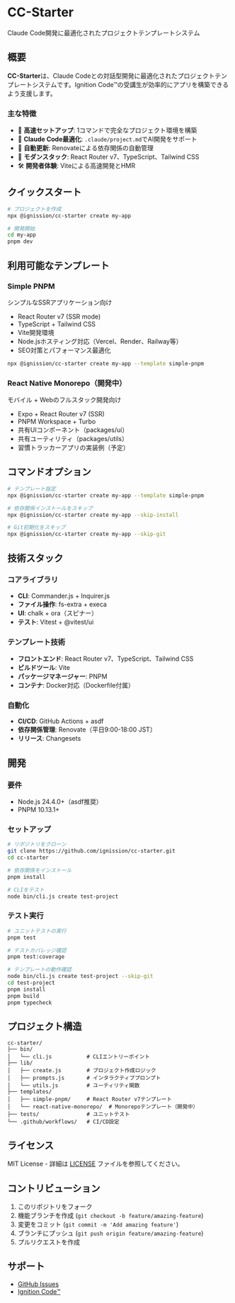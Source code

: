# CC-Starter

Claude Code開発に最適化されたプロジェクトテンプレートシステム

## 概要

**CC-Starter**は、Claude Codeとの対話型開発に最適化されたプロジェクトテンプレートシステムです。Ignition Code™の受講生が効率的にアプリを構築できるよう支援します。

### 主な特徴

- 🚀 **高速セットアップ**: 1コマンドで完全なプロジェクト環境を構築
- 🎯 **Claude Code最適化**: `.claude/project.md`でAI開発をサポート
- 🔄 **自動更新**: Renovateによる依存関係の自動管理
- 📱 **モダンスタック**: React Router v7、TypeScript、Tailwind CSS
- 🛠️ **開発者体験**: Viteによる高速開発とHMR

## クイックスタート

```bash
# プロジェクトを作成
npx @ignission/cc-starter create my-app

# 開発開始
cd my-app
pnpm dev
```

## 利用可能なテンプレート

### Simple PNPM
シンプルなSSRアプリケーション向け

- React Router v7 (SSR mode)
- TypeScript + Tailwind CSS
- Vite開発環境
- Node.jsホスティング対応（Vercel、Render、Railway等）
- SEO対策とパフォーマンス最適化

```bash
npx @ignission/cc-starter create my-app --template simple-pnpm
```

### React Native Monorepo（開発中）
モバイル + Webのフルスタック開発向け

- Expo + React Router v7 (SSR)
- PNPM Workspace + Turbo
- 共有UIコンポーネント（packages/ui）
- 共有ユーティリティ（packages/utils）
- 習慣トラッカーアプリの実装例（予定）

## コマンドオプション

```bash
# テンプレート指定
npx @ignission/cc-starter create my-app --template simple-pnpm

# 依存関係インストールをスキップ
npx @ignission/cc-starter create my-app --skip-install

# Git初期化をスキップ
npx @ignission/cc-starter create my-app --skip-git
```

## 技術スタック

### コアライブラリ
- **CLI**: Commander.js + Inquirer.js
- **ファイル操作**: fs-extra + execa
- **UI**: chalk + ora（スピナー）
- **テスト**: Vitest + @vitest/ui

### テンプレート技術
- **フロントエンド**: React Router v7、TypeScript、Tailwind CSS
- **ビルドツール**: Vite
- **パッケージマネージャー**: PNPM
- **コンテナ**: Docker対応（Dockerfile付属）

### 自動化
- **CI/CD**: GitHub Actions + asdf
- **依存関係管理**: Renovate（平日9:00-18:00 JST）
- **リリース**: Changesets

## 開発

### 要件
- Node.js 24.4.0+（asdf推奨）
- PNPM 10.13.1+

### セットアップ

```bash
# リポジトリをクローン
git clone https://github.com/ignission/cc-starter.git
cd cc-starter

# 依存関係をインストール
pnpm install

# CLIをテスト
node bin/cli.js create test-project
```

### テスト実行

```bash
# ユニットテストの実行
pnpm test

# テストカバレッジ確認
pnpm test:coverage

# テンプレートの動作確認
node bin/cli.js create test-project --skip-git
cd test-project
pnpm install
pnpm build
pnpm typecheck
```

## プロジェクト構造

```
cc-starter/
├── bin/
│   └── cli.js           # CLIエントリーポイント
├── lib/
│   ├── create.js        # プロジェクト作成ロジック
│   ├── prompts.js       # インタラクティブプロンプト
│   └── utils.js         # ユーティリティ関数
├── templates/
│   ├── simple-pnpm/     # React Router v7テンプレート
│   └── react-native-monorepo/  # Monorepoテンプレート（開発中）
├── tests/               # ユニットテスト
└── .github/workflows/   # CI/CD設定
```

## ライセンス

MIT License - 詳細は [LICENSE](LICENSE) ファイルを参照してください。

## コントリビューション

1. このリポジトリをフォーク
2. 機能ブランチを作成 (`git checkout -b feature/amazing-feature`)
3. 変更をコミット (`git commit -m 'Add amazing feature'`)
4. ブランチにプッシュ (`git push origin feature/amazing-feature`)
5. プルリクエストを作成

## サポート

- [GitHub Issues](https://github.com/ignission/cc-starter/issues)
- [Ignition Code™](https://code.ignission.tech)